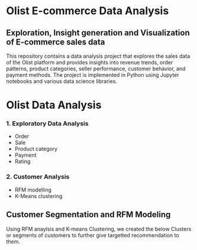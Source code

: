 # Olist E-commerce Data Analysis

## Exploration, Insight generation and Visualization of E-commerce sales data
This repository contains a data analysis project that explores the sales data of the Olist platform and provides insights into revenue trends, order patterns, product categories, seller performance, customer behavior, and payment methods. The project is implemented in Python using Jupyter notebooks and various data science libraries.

# Olist Data Analysis
### 1. Exploratory Data Analysis
* Order
* Sale
* Product category
* Payment
* Rating
### 2. Customer Analysis
* RFM modelling
* K-Means clustering
## Customer Segmentation and RFM Modeling 

Using RFM anaylsis and K-means Clustering, we created the below Clusters or segments of customers to further give targetted recommendation to them. 
